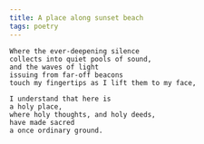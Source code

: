```yaml
---
title: A place along sunset beach
tags: poetry
---
```


    Where the ever-deepening silence
    collects into quiet pools of sound,
    and the waves of light
    issuing from far-off beacons
    touch my fingertips as I lift them to my face,

    I understand that here is
    a holy place,
    where holy thoughts, and holy deeds,
    have made sacred
    a once ordinary ground.


